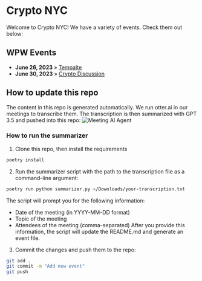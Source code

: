 # Crypto NYC

Welcome to Crypto NYC! We have a variety of events. Check them out below:

## WPW Events

- **June 26, 2023** » [Tempalte](events/template.md)
- **June 30, 2023** » [Crypto Discussion](events/wpw-2023-06-30.md)

## How to update this repo

The content in this repo is generated automatically. We run otter.ai in our meetings to transcribe them. The transcription is then summarized with GPT 3.5 and pushed into this repo:
![Meeting AI Agent](https://github.com/EtnaLabs/website-test/assets/540035/6fb33d35-3f92-4565-aa11-5c904c20da86.png)

### How to run the summarizer

1. Clone this repo, then install the requirements

```bash
poetry install
```

2. Run the summarizer script with the path to the transcription file as a command-line argument:
```bash
poetry run python summarizer.py ~/Downloads/your-transcription.txt
```
The script will prompt you for the following information:
- Date of the meeting (in YYYY-MM-DD format)
- Topic of the meeting
- Attendees of the meeting (comma-separated)
After you provide this information, the script will update the README.md and generate an event file.

3. Commit the changes and push them to the repo:
```bash
git add .
git commit -m "Add new event"
git push
```